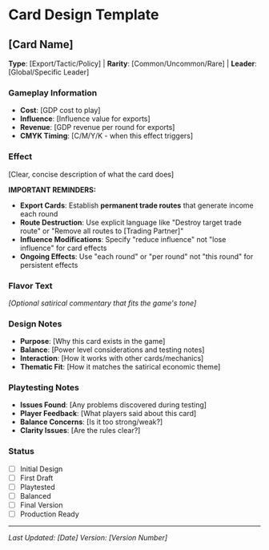 # Card Design Template

## [Card Name]
**Type**: [Export/Tactic/Policy] | **Rarity**: [Common/Uncommon/Rare] | **Leader**: [Global/Specific Leader]

### Gameplay Information
- **Cost**: [GDP cost to play]
- **Influence**: [Influence value for exports]
- **Revenue**: [GDP revenue per round for exports]
- **CMYK Timing**: [C/M/Y/K - when this effect triggers]

### Effect
[Clear, concise description of what the card does]

**IMPORTANT REMINDERS:**
- **Export Cards**: Establish **permanent trade routes** that generate income each round
- **Route Destruction**: Use explicit language like "Destroy target trade route" or "Remove all routes to [Trading Partner]"
- **Influence Modifications**: Specify "reduce influence" not "lose influence" for card effects
- **Ongoing Effects**: Use "each round" or "per round" not "this round" for persistent effects

### Flavor Text
*[Optional satirical commentary that fits the game's tone]*

### Design Notes
- **Purpose**: [Why this card exists in the game]
- **Balance**: [Power level considerations and testing notes]
- **Interaction**: [How it works with other cards/mechanics]
- **Thematic Fit**: [How it matches the satirical economic theme]

### Playtesting Notes
- **Issues Found**: [Any problems discovered during testing]
- **Player Feedback**: [What players said about this card]
- **Balance Concerns**: [Is it too strong/weak?]
- **Clarity Issues**: [Are the rules clear?]

### Status
- [ ] Initial Design
- [ ] First Draft
- [ ] Playtested
- [ ] Balanced
- [ ] Final Version
- [ ] Production Ready

---
*Last Updated: [Date]*
*Version: [Version Number]*
